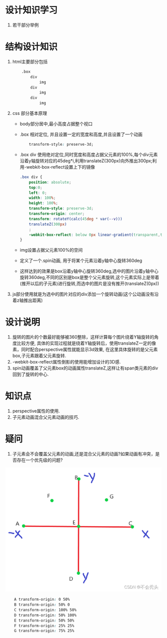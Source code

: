 # 设计知识学习

1. 若干部分举例

# 结构设计知识

1. html主要部分包括

    ```html
        .box 
            div
                img
            div
                img
            div
                img
    ```

2. css 部分基本原理
    - body部分居中,最小高度占据整个视口
    - .box 相对定位, 并且设置一定的宽度和高度,并且设置了一个动画

        ```css
            transform-style: preserve-3d;
        ```

    - .box div 使用绝对定位,同时宽度和高度占据父元素的100%,每个div元素沿着y轴旋转对应的45deg*i,利用translateZ(300px)向外推出300px;利用-webkit-box-reflect设置上下的镜像

        ```css
        .box div {
            position: absolute;
            top:0;
            left: 0;
            width: 100%;
            height: 100%;
            transform-style: preserve-3d;
            transform-origin: center;
            transform: rotateY(calc(45deg * var(--v)))
            translateZ(300px)
            ;
            -webkit-box-reflect: below 0px linear-gradient(transparent,transparent,#0004);
        }
        ```

    - img设置占据父元素100%的空间
    - 定义了一个.spin动画, 用于将某个元素沿着y轴中心旋转360deg
    - 这样达到的效果是box沿着y轴中心旋转360deg,选中的图片沿着y轴中心旋转360deg,不同的区别是box是整个父元素旋转,这个元素实际上是带着(推开以后的子元素)进行旋转,而选中的图片是没有推开(translateZ(0px))

3. js部分使用就是为选中的图片对应的div添加一个旋转动画(这个公动画没有沿着z轴推出距离)

# 设计说明

1. 旋转的图片的个数最好能够被360整除，这样计算每个图片绕着Y轴旋转的角度比较方便,
   具体的实现过程就是绕着Y轴旋转后，使用translateZ一定的像素，同时配合perspective属性就能显示3d效果,
   在这里具体旋转的是父元素box,子元素跟着父元素旋转.  
2. -webkit-box-reflect属性倒影的使用能增加设计的3D感.  
3. spin动画覆盖了父元素box的动画属性translateZ,这样让有span类元素的div回到了旋转的中心.  

# 知识点

1. perspective属性的使用.
2. 子元素动画混合父元素动画的技巧.

# 疑问
1. 子元素会不会覆盖父元素的动画,还是混合父元素的动画?如果动画有冲突，是否存在一个优先级的问题?  

![alt text](transform-origin.png)

```css
    A transform-origin: 0 50%
    B transform-origin: 50% 0
    C transform-origin: 100% 50%
    D transform-origin: 50% 100%
    E transform-origin: 50% 50%
    F transform-origin: 25% 25%
    G transform-origin: 75% 25%
```